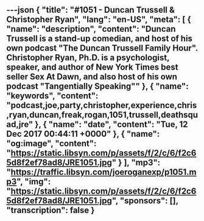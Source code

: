 ---json
{
  "title": "#1051 - Duncan Trussell & Christopher Ryan",
  "lang": "en-US",
  "meta": [
    {
      "name": "description",
      "content": "Duncan Trussell is a stand-up comedian, and host of his own podcast \"The Duncan Trussell Family Hour\". Christopher Ryan, Ph.D. is a psychologist, speaker, and author of New York Times best seller Sex At Dawn, and also host of his own podcast \"Tangentially Speaking\""
    },
    {
      "name": "keywords",
      "content": "podcast,joe,party,christopher,experience,chris,ryan,duncan,freak,rogan,1051,trussell,deathsquad,jre"
    },
    {
      "name": "date",
      "content": "Tue, 12 Dec 2017 00:44:11 +0000"
    },
    {
      "name": "og:image",
      "content": "https://static.libsyn.com/p/assets/f/2/c/6/f2c65d8f2ef78ad8/JRE1051.jpg"
    }
  ],
  "mp3": "https://traffic.libsyn.com/joeroganexp/p1051.mp3",
  "img": "https://static.libsyn.com/p/assets/f/2/c/6/f2c65d8f2ef78ad8/JRE1051.jpg",
  "sponsors": [],
  "transcription": false
}
---
<episode-header />

<timemark seconds="0" />

<transcribe-call-to-action />

<episode-footer />